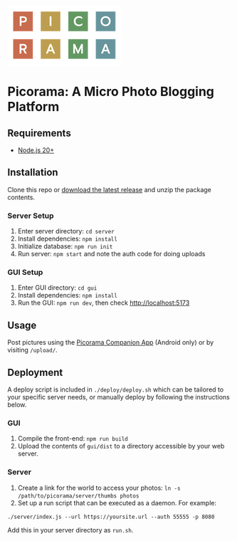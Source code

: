 ![Picorama Logo](/docs/logo.png?raw=true)

Picorama: A Micro Photo Blogging Platform
=========================================

Requirements
------------

 - [Node.js 20+](https://nodejs.org/en/download/package-manager/)

Installation
------------

Clone this repo or [download the latest release](https://github.com/foxxyz/picorama/archive/refs/heads/master.zip) and unzip the package contents.

### Server Setup

1. Enter server directory: `cd server`
2. Install dependencies: `npm install`
3. Initialize database: `npm run init`
4. Run server: `npm start` and note the auth code for doing uploads

### GUI Setup

1. Enter GUI directory: `cd gui`
2. Install dependencies: `npm install`
3. Run the GUI: `npm run dev`, then check [http://localhost:5173](http://localhost:5173)

Usage
-----

Post pictures using the [Picorama Companion App](https://github.com/foxxyz/picorama-companion) (Android only) or by visiting `/upload/`.

Deployment
----------

A deploy script is included in `./deploy/deploy.sh` which can be tailored to your specific server needs, or manually deploy by following the instructions below.

### GUI

1. Compile the front-end: `npm run build`
2. Upload the contents of `gui/dist` to a directory accessible by your web server.

### Server

1. Create a link for the world to access your photos: `ln -s /path/to/picorama/server/thumbs photos`
2. Set up a run script that can be executed as a daemon. For example:

```
./server/index.js --url https://yoursite.url --auth 55555 -p 8080
```

Add this in your server directory as `run.sh`.
